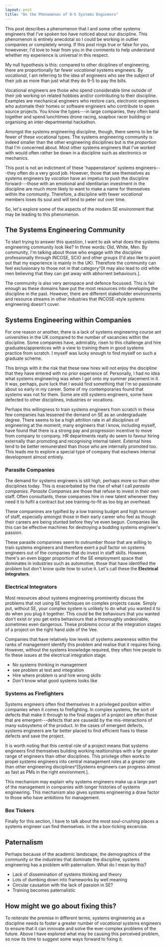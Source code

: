 ```yaml
---
layout: post
title: "On the Phenomenon of 9-5 Systems Engineers"
---
```


This post describes a phenomenon that I and some other systems engineers that I've spoken too have noticed about our discipline. This phenomenon is entirely anecdotal so I could be working in outlier companies or completely wrong. If this post rings true or false for you, howevever, I'd love to hear from you in the comments to help understand whether my experience is universal in this respect.

My null hypothesis is this: compared to other diciplines of engineering, there are proportionally far fewer *vocational* systems engineers. By *vocational*, I am referring to the idea of engineers who see the subject of their job as more than just what they do 9-5 to pay the bills.

Vocational engineers are those who  spend considerable time outside of their job working on related hobbies and/or contributing to their discipline. Examples are mechanical engineers who restore cars, electronic engineers who automate their homes or software engineers who contribute to open source projects. You know the types---in large companies, they often band together and spend lunchtimes drone racing, soapbox racer building or organising an inter-departmental hackathon. 

Amongst the systems engineering discipline, though, there seems to be far fewer of these vocational types. The systems engineering community is indeed smaller than the other engineering disciplines but is the *proportion* that I'm concerned about. Most other systems engineers that I've worked with would often rather be down in a discipline such as electronics or mechanics.

This post is not an indictment of these 'happenstance' systems engineers---they often do a very good job. However, those that see themselves as systems engineers by *vocation* have an impetus to push the discipline forward---those with an emotional and identitarian investment in the discipline are much more likely to want to make a name for themselves within the community. Therefore, a discipline with fewer *vocational* members loses its soul and will tend to peter out over time.

So, let's explore some of the aspects of the modern SE environment that may be leading to this phenomenon.

The Systems Engineering Community
---------------------------------

To start trying to answer this question, I want to ask what does the systems engineering community look like? In three words: Old, White, Men. By community, I'm talking about those who engage with the discipline professionally through INCOSE, SCiO and other groups (I'd also like to point out that my experience is mainly in the UK). Therefore the community can feel exclusionary to those not in that category^[It may also lead to old white men believing that they can get away with abhorrent behaviours.].

The community is also very aerospace and defence focussed. This is fair enough as these domains have put the most resources into developing the discipline in the past. However, there are different stakeholder environments and resource streams in other industries that INCOSE-style systems engineering doesn't cover.

Systems Engineering within Companies
------------------------------------

For one reason or another, there is a lack of systems engineering course ant universities in the UK compared to the number of vacancies within the discipline. Some companies have, admirably, risen to this challenge and hire graduates/apprentices with a view to training them in good systems practice from scratch. I myself was lucky enough to find myself on such a graduate scheme.

This brings with it the risk that these new hires will not enjoy the discipline that they have entered with no prior experience of. Personally, I had no idea what systems engineering was when I got onto my summer placement in it. It was, perhaps, pure luck that I would find something that I'm so passionate about so early in my career. Some of my contemporaries found that systems was not for them. Some are still systems engineers, some have defected to other disciplines, industries or vocations.

Perhaps this willingness to train systems engineers from scratch in these few companies has lessened the demand on SE as an undergraduate degree. There seems to be a high attrition rate in all disciplines of engineering at the moment; many engineers that I know, including myself, have found that there is a strong pay and progression incentive to move from company to company. HR departments really do seem to favour hiring externally than promoting and recognising internal talent. External hires tend to be better remunerated than those who are internally promoted too. This leads me to explore a special type of company that eschews internal development almost entirely.

### Parasite Companies

The demand for systems engineers is still high, perhaps more so than other disciplines today. This is exacerbated by the rise of what I call *parasite companies*. *Parasite Companies* are those that refuse to invest in their own staff. Often consultants, these companies hire in new talent whenever they need it to fulfil a contract but see training-to-fit as too big an overhead. 

These companines are typified by a low training budget and high turnover of staff, especially amongst those in their early career who feel as though their careers are being stunted before they've even begun. Companies like this can be effective machines for destroying a budding systems engineer's passion.

These parasite companines seem to outnumber those that are willing to train systems engineers and therefore exert a pull factor on systems engineers out of the companies that do invest in staff skills. However, there's an even bigger proportion of the SE employment space that dominates in industries such as automotive, those that have identified the problem but don't know quite how to solve it. Let's call these the **Electrical Integrators**. 

### Electrical Integrators

Most resources about systems engineering prominently discuss the problems that not using SE techniques on complex projects cause. Simply put, without SE, your complex system is unlikely to do what you wanted it to do when you plug it together. This could be the behaviours that you wanted don't exist or you get extra behaviours that a thouroughly undesirable, sometimes even dangerous. These problems occur at the integration stages of a project on the right hand side of the Vee.

Companies that have relatively low levels of systems awareness within the ranks of management identify this problem and realise that it requires fixing. However, without the systems knowledge required, they often hire people to fix these issues at the electrical integration stage.

- No systems thinking in management
- see problem at test and integration
- Hire where problem is and hire wrong skills
- Don't know what good systems looks like

### Systems as Firefighters

Systems engineers often find themselves in a privileged position within companies when it comes to firefighting. In complex systems, the sort of defects that make it through to the final stages of a project are often those that are emergent---defects that are causedd by the mis-interactions of many subsystems of the product. In the cases of emergent defects, systems engineers are far better placed to find efficient fixes to these defects and save the project.

It is worth noting that this central role of a project means that systems engineers find themselves building working realtionships with a far greater range of engineers than other disciplines. This privilege often works to propel systems engineers into central management roles at a greater rate than other engineering disciplines^[Systems engineers can progress almost as fast as PMs in the right environment.].

This mechanism may explain why systems engineers make up a large part of the management in companies with longer histories of systems engineering. This mechanism also gives systems engineering a draw factor to those who have ambitions for management.

### Box Tickers

Finally for this section, I have to talk about the most soul-crushing places a systems engineer can find themselves. In the a box-ticking excercise. 

Paternalism
-----------

Perhaps because of the academic landscape, the demographics of the community or the industries that dominate the discipline, systems engineering has a problem with paternalism. What do I mean by this? 

- Lack of dissemination of systems thinking and theory
- Lots of dumbing down into frameworks by well meaning 
- Circular causation with the lack of passion in SE?
- Training becomes paternalistic

How might we go about fixing this?
----------------------------------

To reiterate the premise in different terms, systems engineering as a discipline needs to foster a greater number of *vocational* systems engineers to ensure that it can innovate and solve the ever-complex problems of the future. Above I have explored what may be causing this perceived problem, so now its time to suggest some ways forward to fixing it.


